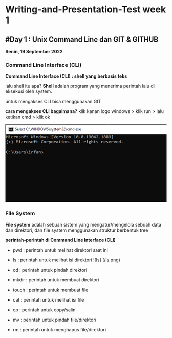 # Writing-and-Presentation-Test week 1

## #Day 1 : Unix Command Line dan GIT & GITHUB
**Senin, 19 September 2022**


### Command Line Interface (CLI)
**Command Line Interface (CLI) : shell yang berbasis teks**

lalu shell itu apa? **Shell** adalah program yang menerima perintah lalu di eksekusi oleh system.

untuk mengakses CLI bisa menggunakan GIT

**cara mengakses CLI bagaimana?**
klik kanan logo windows > klik run > lalu ketikan cmd > klik ok

![cli](cli.png)


### File System
**File system** adalah sebuah sistem yang mengatur/mengelola sebuah data dan direktori, dan file system menggunakan struktur berbentuk tree

**perintah-perintah di Command Line Interface (CLI)**
- pwd : perintah untuk melihat direktori saat ini

- ls : perintah untuk melihat isi direktori
![ls] (/ls.png)
- cd : perintah untuk pindah direktori
- mkdir : perintah untuk membuat direktori
- touch : perintah untuk membuat file
- cat : perintah untuk melihat isi file
- cp : perintah untuk copy/salin
- mv : perintah untuk pindah file/direktori
- rm : perintah untuk menghapus file/direktori



